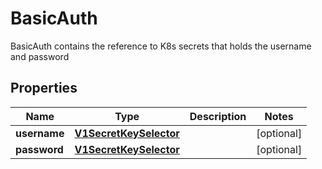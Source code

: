 

# BasicAuth

BasicAuth contains the reference to K8s secrets that holds the username and password
## Properties

Name | Type | Description | Notes
------------ | ------------- | ------------- | -------------
**username** | [**V1SecretKeySelector**](V1SecretKeySelector.md) |  |  [optional]
**password** | [**V1SecretKeySelector**](V1SecretKeySelector.md) |  |  [optional]



